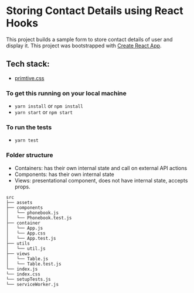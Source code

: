 # Storing Contact Details using React Hooks

This project builds a sample form to store contact details of user and display it. This project was bootstrapped with [Create React App](https://github.com/facebook/create-react-app). 

## Tech stack:
* [primtive.css](https://taniarascia.github.io/primitive/css/main.css) 

### To get this running on your local machine

*  `yarn install` or `npm install`
*  `yarn start` or `npm start`

### To run the tests 
*  `yarn test`

### Folder structure
* Containers: has their own internal state and call on external API actions
* Components: has their own internal state 
* Views: presentational component, does not have internal state, accepts props.   

```
src
├── assets
├── components
│   └── phonebook.js
│   └── Phonebook.test.js
├── container
│   └── App.js
│   └── App.css
│   └── App.test.js
├── utils
│   └── util.js
├── views
│   └── Table.js
│   └── Table.test.js
└── index.js
└── index.css
└── setupTests.js
└── serviceWorker.js
```
